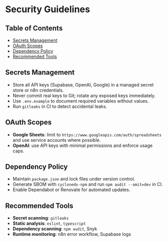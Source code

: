 # Security Guidelines

## Table of Contents
- [Secrets Management](#secrets-management)
- [OAuth Scopes](#oauth-scopes)
- [Dependency Policy](#dependency-policy)
- [Recommended Tools](#recommended-tools)

## Secrets Management
- Store all API keys (Supabase, OpenAI, Google) in a managed secret store or n8n credentials.
- Never commit real keys to Git; rotate any exposed keys immediately.
- Use `.env.example` to document required variables without values.
- Run `gitleaks` in CI to detect accidental leaks.

## OAuth Scopes
- **Google Sheets**: limit to `https://www.googleapis.com/auth/spreadsheets` and use service accounts where possible.
- **OpenAI**: use API keys with minimal permissions and enforce usage caps.

## Dependency Policy
- Maintain `package.json` and lock files under version control.
- Generate SBOM with `cyclonedx-npm` and run `npm audit --omit=dev` in CI.
- Enable Dependabot or Renovate for automated updates.

## Recommended Tools
- **Secret scanning**: `gitleaks`
- **Static analysis**: `eslint`, `typescript`
- **Dependency scanning**: `npm audit`, Snyk
- **Runtime monitoring**: n8n error workflow, Supabase logs

